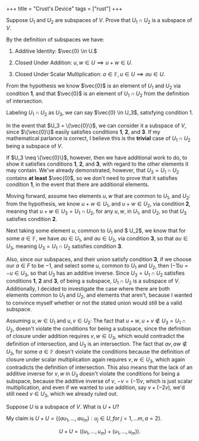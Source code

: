 +++
title = "Crust's Device"
tags = ["rust"]
+++

Suppose $U_1$ and $U_2$ are subspaces of $V$. Prove that $U_1 \cap U_2$ is a subspace of $V$.

By the definition of subspaces we have:
        
1. Additive Identity: $\vec{0} \in U.$
   
2. Closed Under Addition: $u,w \in U \implies u + w \in U.$

3. Closed Under Scalar Multiplication: $a \in \mathbb{F}, u \in U \implies au \in U.$

From the hypothesis we know $\vec{0}$ is an element of $U_1$ and $U_2$ via condition __1__, and that $\vec{0}$ is an element of $U_1 \cap U_2$ from the definition of intersection.


Labeling $U_1 \cap U_2$ as $U_3$, we can say $\vec{0} \in U_3$, satisfying condition 1.

In the event that $U_3 = \{\vec{0}\}$, we can consider it a subspace of $V$, since $\{\vec{0}\}$ easily satisfies conditions __1__, __2__, and __3__. If my mathematical parlance is correct, I believe this is the __trivial__ case of $U_1 \cap U_2$ being a subspace of $V$.
    
If $U_3 \neq \{\vec{0}\}$, however, then we have additional work to do, to show it satisfies conditions __1__, __2__, and __3__, with regard to the other elements it may contain. We've already demonstrated, however, that $U_3 = U_1 \cap U_2$ contains __at least__ $\vec{0}$, so we don't need to prove that it satisfies condition __1__, in the event that there are additional elements.
    
Moving forward, assume two elements $u, w$ that are common to $U_1$, and $U_2$: from the hypothesis, we know $u + w \in U_1$, and $u + w \in U_2$, via condition __2__, meaning that $u + w \in U_3 = U_1 \cap U_2$, for any $u, w$, in $U_1$, and $U_2$, so that $U_3$ satisfies condition __2__.
    
Next taking some element $u$, common to $U_1$ and $ U_2$,  we know that for some $a \in \mathbb{F}$, we have $au \in U_1$, and $au \in U_2$, via condition __3__, so that $au \in U_3$, meaning $U_3 = U_1 \cap U_2$ satisfies condition __3__. 
    
Also, since our subspaces, and their union satisfy condition __3__, if we choose our $a \in F$ to be $-1$, and select some $u$, common to $U_1$ and $U_2$, then $(-1)u = -u \in U_3$, so that $U_3$ has an additive inverse.
Since $U_3 = U_1 \cap U_2$ satisfies conditions __1__, __2__ and __3__, of being a subspace, $U_1 \cap U_2$ is a subspace of $V$.
    Additionally, I decided to investigate the case where there are both elements common to $U_1$ and $U_2$, and elements that aren't, because I wanted to convince myself whether or not the stated union would still be a valid subspace.
    
Assuming $u, w \in U_1$ and $u, v \in U_2$:
        The fact that $u + w, u + v \notin U_3 =U_1 \cap U_2$, doesn't violate the conditions for being a subspace, since the definition of closure under addition requires $v, w \in U_3$, which would contradict the definition of intersection, and $U_3$ is an intersection.
        The fact that $av, aw \notin U_3$, for some $a \in \mathbb{F}$ doesn't violate the conditions because the definition of closure under scalar multiplication again requires $v, w \in U_3$, which again contradicts the definition of intersection. This also means that the lack of an additive inverse for $v, w$ in $U_3$ doesn't violate the conditions for being a subspace, because the additive inverse of $v$, $-v = (-1)v$, which is just scalar multiplication, and even if we wanted to use addition, say $v + (-2v)$, we'd still need $v \in U_3$, which we already ruled out.

Suppose $U$ is a subspace of $V$. What is $U+U$?

My claim is $U+U = \{ (au_1, \ldots, au_m): u_j \in U, for\; j = 1, \ldots m, a = 2\}$. 

$$U+U = ((u_1, \ldots, u_m) + (u_1, \ldots, u_m)).$$
